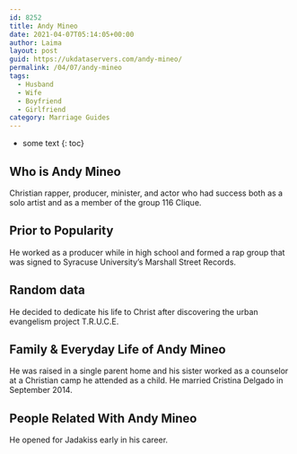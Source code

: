 ```yaml
---
id: 8252
title: Andy Mineo
date: 2021-04-07T05:14:05+00:00
author: Laima
layout: post
guid: https://ukdataservers.com/andy-mineo/
permalink: /04/07/andy-mineo
tags:
  - Husband
  - Wife
  - Boyfriend
  - Girlfriend
category: Marriage Guides
---
```


* some text
{: toc}


## Who is Andy Mineo
                  
                  
                  
Christian rapper, producer, minister, and actor who had success both as a solo artist and as a member of the group 116 Clique.
                  
              
            
              
            
                
                
                
## Prior to Popularity
                  
                  
                  
He worked as a producer while in high school and formed a rap group that was signed to Syracuse University&#8217;s Marshall Street Records.
                  
              
            
              
            
                
                
                
## Random data
                  
                  
                  
He decided to dedicate his life to Christ after discovering the urban evangelism project T.R.U.C.E.
                  
              
            
              
            
                
                
                
## Family & Everyday Life of Andy Mineo
                  
                  
                  
He was raised in a single parent home and his sister worked as a counselor at a Christian camp he attended as a child. He married Cristina Delgado in September 2014.
                  
              
            
              
            
                
                
                
## People Related With Andy Mineo
                  
                  
                  
He opened for Jadakiss early in his career.
                  
              
            
              
            
                
              
            
              
              
            
            
              
            
          
          
          